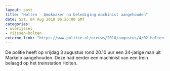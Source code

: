 ```yaml
---
layout: post
title: "Holten - Amokmaker na belediging machinist aangehouden"
date: Sat, 04 Aug 2018 06:26:00 GMT
categories: 
- overijssel 
- rijssen-holten 
externe_link: "https://www.politie.nl/nieuws/2018/augustus/4/02-holten-aanhouding-na-amok-op-station.html"
---
```


De politie heeft op vrijdag 3 augustus rond 20.10 uur een 34-jarige man uit Markelo aangehouden. Deze had eerder een machinist van een trein belaagd op het treinstation Holten.
